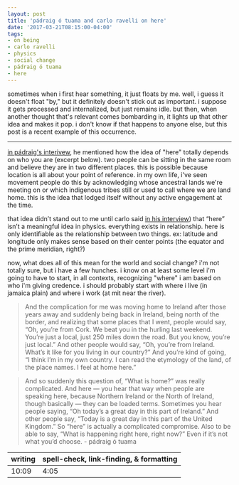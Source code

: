```yaml
---
layout: post
title: 'pádraig ó tuama and carlo ravelli on here'
date: '2017-03-21T08:15:00-04:00'
tags:
- on being
- carlo ravelli
- physics
- social change
- pádraig ó tuama
- here
--- 
```


sometimes when i first hear something, it just floats by me. well, i guess it doesn't float "by," but it definitely doesn't stick out as important. i suppose it gets processed and internalized, but just remains idle. but then, when another thought that's relevant comes bombarding in, it lights up that other idea and makes it pop. i don't know if that happens to anyone else, but this post is a recent example of this occurrence. 

---

[in pádraig's interivew](http://onbeing.org/programs/padraig-o-tuama-belonging-creates-and-undoes-us-both/), he mentioned how the idea of "here" totally depends on who you are (excerpt below). two people can be sitting in the same room and believe they are in two different places. this is possible because location is all about your point of reference. in my own life, i've seen movement people do this by acknowledging whose ancestral lands we're meeting on or which indigenous tribes still or used to call where we are land home. this is the idea that lodged itself without any active engagement at the time.

that idea didn’t stand out to me until carlo said [in his interview](http://www.onbeing.org/programs/carlo-rovelli-all-reality-is-interaction)) that “here” isn’t a meaningful idea in physics. everything exists in relationship. here is only identifiable as the relationship between two things. ex: latitude and longitude only makes sense based on their center points (the equator and the prime meridian, right?)

now, what does all of this mean for the world and social change? i'm not totally sure, but i have a few hunches. i know on at least some level i'm going to have to start, in all contexts, recognizing "where" i am based on who i'm giving credence. i should probably start with where i live (in jamaica plain) and where i work (at mit near the river). 

> And the complication for me was moving home to Ireland after those years away and suddenly being back in Ireland, being north of the border, and realizing that some places that I went, people would say, “Oh, you’re from Cork. We beat you in the hurling last weekend. You’re just a local, just 250 miles down the road. But you know, you’re just local.” And other people would say, “Oh, you’re from Ireland. What’s it like for you living in our country?” And you’re kind of going, “I think I’m in my own country. I can read the etymology of the land, of the place names. I feel at home here.”

> And so suddenly this question of, “What is home?” was really complicated. And here — you hear that way when people are speaking here, because Northern Ireland or the North of Ireland, though basically — they can be loaded terms. Sometimes you hear people saying, “Oh today’s a great day in this part of Ireland.” And other people say, “Today is a great day in this part of the United Kingdom.” So “here” is actually a complicated compromise. Also to be able to say, “What is happening right here, right now?” Even if it’s not what you’d choose. - pádraig ó tuama

<table>
	<thead>
		<tr>
			<th>writing</th>
			<th>spell-check, link-finding, & formatting</th>
		</tr>
	</thead>
	<tbody>
		<tr>
			<td>10:09</td>
			<td>4:05</td>
		</tr>
	</tbody>
</table>